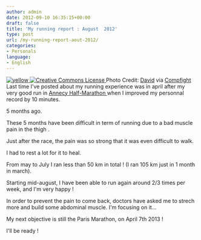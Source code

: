```yaml
---
author: admin
date: 2012-09-10 16:35:15+00:00
draft: false
title: 'My running report : August  2012'
type: post
url: /my-running-report-aout-2012/
categories:
- Personals
language:
- English
---
```


[![yellow](http://farm1.staticflickr.com/42/84202849_dbaab9ec15.jpg)
](http://www.flickr.com/photos/85494010@N00/84202849/)
[![Creative Commons License](http://laurentmaumet.com/english/wp-content/plugins/compfight/images/cc.png)
](http://creativecommons.org/licenses/by/2.0/) Photo Credit: [David](http://www.flickr.com/photos/85494010@N00/84202849/) via [Compfight](http://www.compfight.com/)
Last time I've posted about my running experience was in april after my very good run in [Annecy Half-Marathon ](http://laurentmaumet.com/english/ive-improved-my-personal-record-on-half-marathon-by-10-minutes/)when I improved my personnal record by 10 minutes.

5 months ago.

These 5 months have been difficult in term of running due to a bad muscle pain in the thigh .

Just after the race, the pain was so strong that it was even difficult to walk.

I had to rest a lot for it to heal.

From may to July I ran less than 50 km in total ! (I ran 105 km just in 1 month in march).

Starting mid-august, I have been able to run again around 2/3 times per week, and I'm very happy !

In order to prevent the pain to come back, doctors have asked me to strech more and build some abdominal muscle. I'm focusing on it...

My next objective is still the Paris Marathon, on April 7th 2013 !

I'll be ready !


